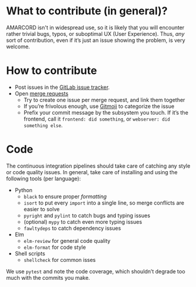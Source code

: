 # What to contribute (in general)?

AMARCORD isn't in widespread use, so it is likely that you will encounter rather trivial bugs, typos, or suboptimal UX (User Experience). Thus, _any_ sort of contribution, even if it’s just an issue showing the problem, is very welcome.

# How to contribute

- Post issues in the [GitLab issue tracker](https://gitlab.desy.de/cfel-sc/amarcord-parent/amarcord-serial/-/issues).
- Open [merge requests](https://gitlab.desy.de/cfel-sc/amarcord-parent/amarcord-serial/-/issues)
  - Try to create one issue per merge request, and link them together
  - If you’re frivolous enough, use [Gitmoji](https://gitmoji.dev) to categorize the issue
  - Prefix your commit message by the subsystem you touch. If it’s the frontend, call it `frontend: did something`, or `webserver: did something else`.

# Code

The continuous integration pipelines should take care of catching any style or code quality issues. In general, take care of installing and using the following tools (per language):

- Python
  - `black` to ensure proper _formatting_
  - `isort` to put every `import` into a single line, so merge conflicts are easier to solve
  - `pyright` and `pylint` to catch bugs and typing issues
  - (optional) `mypy` to catch even more typing issues
  - `fawltydeps` to catch dependency issues
- Elm
  - `elm-review` for general code quality
  - `elm-format` for code style
- Shell scripts
  - `shellcheck` for common isses
  
We use `pytest` and note the code coverage, which shouldn’t degrade too much with the commits you make.
